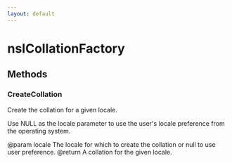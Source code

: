 ```yaml
---
layout: default
---
```


# nsICollationFactory #

## Methods ##

### CreateCollation ###

Create the collation for a given locale.

Use NULL as the locale parameter to use the user's locale preference
from the operating system.

@param locale
       The locale for which to create the collation or null to use
       user preference.
@return A collation for the given locale.

